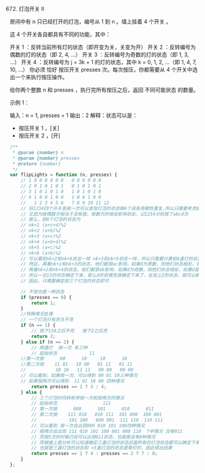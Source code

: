 672. 灯泡开关 Ⅱ

房间中有 n 只已经打开的灯泡，编号从 1 到 n 。墙上挂着 4 个开关 。

这 4 个开关各自都具有不同的功能，其中：

开关 1 ：反转当前所有灯的状态（即开变为关，关变为开）
开关 2 ：反转编号为偶数的灯的状态（即 2, 4, ...）
开关 3 ：反转编号为奇数的灯的状态（即 1, 3, ...）
开关 4 ：反转编号为 j = 3k + 1 的灯的状态，其中 k = 0, 1, 2, ...（即 1, 4, 7, 10, ...）
你必须 恰好 按压开关 presses 次。每次按压，你都需要从 4 个开关中选出一个来执行按压操作。

给你两个整数 n 和 presses ，执行完所有按压之后，返回 不同可能状态 的数量。

 

示例 1：

输入：n = 1, presses = 1
输出：2
解释：状态可以是：
- 按压开关 1 ，[关]
- 按压开关 2 ，[开]

```js
/**
 * @param {number} n
 * @param {number} presses
 * @return {number}
 */
var flipLights = function (n, presses) {
    // 1 0 0 0 0 0 0   0 0 0 0 0 0 
    // 2 0 1 0 1 0 1   0 1 0 1 0 1
    // 3 1 0 1 0 1 0   1 0 1 0 1 0
    // 4 1 0 0 1 0 0   1 0 0 1 0 0 
    //   1 2 3 4 5 6   7 8 9 10 11 12
    // 将1234四个开关各按一次可以发现灯泡的状态每6个具有周期性重复,所以只需要考虑前6个灯泡的状态即可
    // 又因为按偶数次相当于没有按，奇数次的按会影响状态，记1234分别按了abcd次
    // 那么，前6个灯泡的状态为
    // nk+1 (a+c+d)%2
    // nk+2 (a+b)%2
    // nk+3 (a+c)%2
    // nk+4 (a+b+d)%2
    // nk+5 (a+c)%2
    // nk+6 (a+b)%2
    // 可以看到nk+2和nk+6状态一样 nk+3和nk+5状态一样，所以只需要计算前4盏灯的状态
    // 然后，再看nk+1和nk+3的状态，他们都受ac影响，如果d为奇数，则他们状态相反，如果d是偶数，他们状态相同
    // 再看nk+2和nk+4的状态，他们都受ab影响，如果d为奇数，则他们状态相反，如果d是偶数，他们状态相同
    // 所以一旦13的状态确定下来，那么d的奇偶性就确定下来了，在加上2的状态，就可以确定出来4的状态
    // 因此，只需要确定前三个灯泡的状态即可

    // 不按也是一种状态
    if (presses == 0) {
        return 1;
    }
    //特殊情况处理
    // 一个灯泡只有亮与不亮
    if (n == 1) {
        // 按下134之后不亮   按下2之后亮
        return 2; 
    } else if (n == 2) {
        // 两盏灯  按一次 有三种
        // 起始状态            11
    //第一次按      00      10     10      10
    //第二次按    11 01   10 00   01 11   01 11 
    //           10 10   11 11   00 00   00 00
    // 可以看到，如果按一次，可以得到 00 01 10三种情况
    // 如果按两次可以得到  11 01 10 00 四种情况
        return presses == 1 ? 3 : 4;
    } else {
        // 三个灯泡时同样枚举按一次和按两次的情况
        // 起始状态                 111
        // 第一次按      000      101      010      011
        // 第二次按    111 010   010 111  101 000  100 001 
        //            101 100   000 001  111 110  110 111
        // 可以看到 按一次会出现000 010 101 100四种情况
        // 按两次会出现 111 010 101 100 001 000 110  7中情况 没有011
        // 而按3次的时候已经可以出现011状态，也就是会有8种情况
        // 而根据上面分析可以知道确定三盏灯泡的状态后面所有的灯泡状态都可以确定下来
        // 也就是三盏灯泡的状态和 >3盏灯泡的状态是等价的，因此得出结果
        return presses == 1 ? 4 : presses == 2 ? 7 : 8;
    }
};